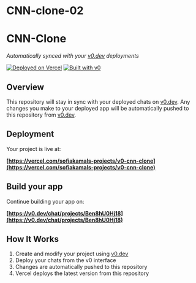 # CNN-clone-02
# CNN-Clone

*Automatically synced with your [v0.dev](https://v0.dev) deployments*

[![Deployed on Vercel](https://img.shields.io/badge/Deployed%20on-Vercel-black?style=for-the-badge&logo=vercel)](https://vercel.com/sofiakamals-projects/v0-cnn-clone)
[![Built with v0](https://img.shields.io/badge/Built%20with-v0.dev-black?style=for-the-badge)](https://v0.dev/chat/projects/Ben8hU0Hj18)

## Overview

This repository will stay in sync with your deployed chats on [v0.dev](https://v0.dev).
Any changes you make to your deployed app will be automatically pushed to this repository from [v0.dev](https://v0.dev).

## Deployment

Your project is live at:

**[https://vercel.com/sofiakamals-projects/v0-cnn-clone](https://vercel.com/sofiakamals-projects/v0-cnn-clone)**

## Build your app

Continue building your app on:

**[https://v0.dev/chat/projects/Ben8hU0Hj18](https://v0.dev/chat/projects/Ben8hU0Hj18)**

## How It Works

1. Create and modify your project using [v0.dev](https://v0.dev)
2. Deploy your chats from the v0 interface
3. Changes are automatically pushed to this repository
4. Vercel deploys the latest version from this repository
